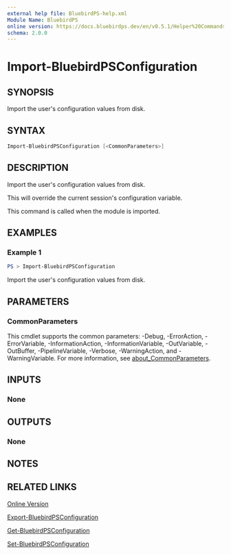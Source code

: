 ```yaml
---
external help file: BluebirdPS-help.xml
Module Name: BluebirdPS
online version: https://docs.bluebirdps.dev/en/v0.5.1/Helper%20Commands/Import-BluebirdPSConfiguration
schema: 2.0.0
---
```


# Import-BluebirdPSConfiguration

## SYNOPSIS

Import the user's configuration values from disk.

## SYNTAX

```powershell
Import-BluebirdPSConfiguration [<CommonParameters>]
```

## DESCRIPTION

Import the user's configuration values from disk.

This will override the current session's configuration variable.

This command is called when the module is imported.

## EXAMPLES

### Example 1

```powershell
PS > Import-BluebirdPSConfiguration
```

Import the user's configuration values from disk.

## PARAMETERS

### CommonParameters

This cmdlet supports the common parameters: -Debug, -ErrorAction, -ErrorVariable, -InformationAction, -InformationVariable, -OutVariable, -OutBuffer, -PipelineVariable, -Verbose, -WarningAction, and -WarningVariable. For more information, see [about_CommonParameters](http://go.microsoft.com/fwlink/?LinkID=113216).

## INPUTS

### None

## OUTPUTS

### None

## NOTES

## RELATED LINKS

[Online Version](https://docs.bluebirdps.dev/en/v0.5.1/Helper%20Commands/Import-BluebirdPSConfiguration)

[Export-BluebirdPSConfiguration](https://docs.bluebirdps.dev/en/v0.5.1/Helper%20Commands/Export-BluebirdPSConfiguration)

[Get-BluebirdPSConfiguration](https://docs.bluebirdps.dev/en/v0.5.1/Helper%20Commands/Get-BluebirdPSConfiguration)

[Set-BluebirdPSConfiguration](https://docs.bluebirdps.dev/en/v0.5.1/Helper%20Commands/Set-BluebirdPSConfiguration)
